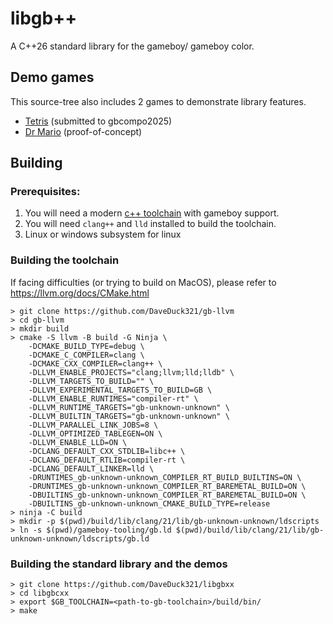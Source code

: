 # libgb++

A C++26 standard library for the gameboy/ gameboy color.

## Demo games

This source-tree also includes 2 games to demonstrate library features.
- [Tetris](https://github.com/DaveDuck321/libgbxx/tree/main/tetris) (submitted to gbcompo2025)
- [Dr Mario](https://github.com/DaveDuck321/libgbxx/tree/main/tetris) (proof-of-concept)

## Building

### Prerequisites:  
1) You will need a modern [c++ toolchain](https://github.com/DaveDuck321/gb-llvm) with gameboy support.
2) You will need `clang++` and `lld` installed to build the toolchain.
3) Linux or windows subsystem for linux

### Building the toolchain

If facing difficulties (or trying to build on MacOS), please refer to https://llvm.org/docs/CMake.html
```
> git clone https://github.com/DaveDuck321/gb-llvm
> cd gb-llvm
> mkdir build
> cmake -S llvm -B build -G Ninja \
    -DCMAKE_BUILD_TYPE=debug \
    -DCMAKE_C_COMPILER=clang \
    -DCMAKE_CXX_COMPILER=clang++ \
    -DLLVM_ENABLE_PROJECTS="clang;llvm;lld;lldb" \
    -DLLVM_TARGETS_TO_BUILD="" \
    -DLLVM_EXPERIMENTAL_TARGETS_TO_BUILD=GB \
    -DLLVM_ENABLE_RUNTIMES="compiler-rt" \
    -DLLVM_RUNTIME_TARGETS="gb-unknown-unknown" \
    -DLLVM_BUILTIN_TARGETS="gb-unknown-unknown" \
    -DLLVM_PARALLEL_LINK_JOBS=8 \
    -DLLVM_OPTIMIZED_TABLEGEN=ON \
    -DLLVM_ENABLE_LLD=ON \
    -DCLANG_DEFAULT_CXX_STDLIB=libc++ \
    -DCLANG_DEFAULT_RTLIB=compiler-rt \
    -DCLANG_DEFAULT_LINKER=lld \
    -DRUNTIMES_gb-unknown-unknown_COMPILER_RT_BUILD_BUILTINS=ON \
    -DRUNTIMES_gb-unknown-unknown_COMPILER_RT_BAREMETAL_BUILD=ON \
    -DBUILTINS_gb-unknown-unknown_COMPILER_RT_BAREMETAL_BUILD=ON \
    -DBUILTINS_gb-unknown-unknown_CMAKE_BUILD_TYPE=release
> ninja -C build
> mkdir -p $(pwd)/build/lib/clang/21/lib/gb-unknown-unknown/ldscripts
> ln -s $(pwd)/gameboy-tooling/gb.ld $(pwd)/build/lib/clang/21/lib/gb-unknown-unknown/ldscripts/gb.ld
```
### Building the standard library and the demos

```
> git clone https://github.com/DaveDuck321/libgbxx
> cd libgbcxx
> export $GB_TOOLCHAIN=<path-to-gb-toolchain>/build/bin/
> make
```
